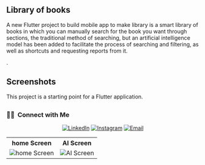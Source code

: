 ## Library of books

A new Flutter project to build mobile app to make library is a smart library of books in which you can manually search for the book you want through sections, the traditional method of searching, but an artificial intelligence model has been added to facilitate the process of searching and filtering, as well as shortcuts and requesting reports from it.

.
## Screenshots

<table>
  <tr>
    <th>home Screen</th>
    <th>AI Screen</th>
  </tr>
  <tr>
    <td><img src="https://github.com/MahmoudMadihBedier/ai_generative/assets/166904135/34caab19-4a46-41cc-961c-36e03cf54342" alt="home Screen"></td>
    <td><img src="https://github.com/MahmoudMadihBedier/ai_generative/assets/166904135/60057024-3c4e-4753-b438-5f63fa0149af" alt="AI Screen"></td>
  </tr>
  <tr>


This project is a starting point for a Flutter application.


##

<h3> 🤝🏻 &nbsp;Connect with Me </h3>

<p align="center">
<a href="https://www.linkedin.com/in/mahmoud-madih-762358301/"><img alt="LinkedIn" src="https://img.shields.io/badge/LinkedIn-Mahmoud%20Madih-blue?style=flat-square&logo=linkedin"></a>
<a href="https://www.instagram.com/m__madih?igsh=a2c0Nmk5cnQ3cHo1"><img alt="Instagram" src="https://img.shields.io/badge/Instagram-m__madih-blue?style=flat-square&logo=instagram"></a>
<a href="moodbeder150@gmail.com"><img alt="Email" src="https://img.shields.io/badge/Email-moodbeder150@gmail.com-blue?style=flat-square&logo=gmail"></a>
</p>
